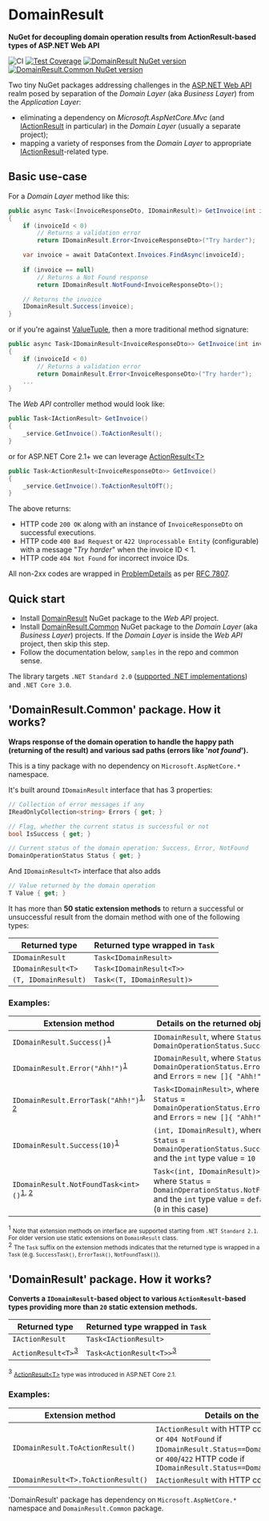 # DomainResult
**NuGet for decoupling domain operation results from ActionResult-based types of ASP.NET Web API**

![CI](https://github.com/AKlaus/DomainResult/workflows/CI/badge.svg)
[![Test Coverage](https://coveralls.io/repos/github/AKlaus/DomainResult/badge.svg?branch=master)](https://coveralls.io/github/AKlaus/DomainResult?branch=master)
[![DomainResult NuGet version](https://img.shields.io/nuget/v/DomainResult.svg?style=flat&label=nuget%3A%20DomainResult)](https://www.nuget.org/packages/DomainResult)
[![DomainResult.Common NuGet version](https://img.shields.io/nuget/v/DomainResult.Common.svg?style=flat&label=nuget%3A%20DomainResult.Common)](https://www.nuget.org/packages/DomainResult.Common)
<br/>

Two tiny NuGet packages addressing challenges in the [ASP.NET Web API](https://dotnet.microsoft.com/apps/aspnet/apis) realm posed by separation of the _Domain Layer_ (aka _Business Layer_) from the _Application Layer_:
- eliminating a dependency on _Microsoft.AspNetCore.Mvc_ (and [IActionResult](https://docs.microsoft.com/en-us/dotnet/api/microsoft.aspnetcore.mvc.iactionresult) in particular) in the _Domain Layer_ (usually a separate project);
- mapping a variety of responses from the _Domain Layer_ to appropriate [IActionResult](https://docs.microsoft.com/en-us/aspnet/core/web-api/action-return-types)-related type.

## Basic use-case

For a _Domain Layer_ method like this:

```csharp
public async Task<(InvoiceResponseDto, IDomainResult)> GetInvoice(int invoiceId)
{
    if (invoiceId < 0)
        // Returns a validation error
        return IDomainResult.Error<InvoiceResponseDto>("Try harder");

    var invoice = await DataContext.Invoices.FindAsync(invoiceId);
    
    if (invoice == null)
        // Returns a Not Found response
        return IDomainResult.NotFound<InvoiceResponseDto>();

    // Returns the invoice
    IDomainResult.Success(invoice);
}
```

or if you're against [ValueTuple](https://docs.microsoft.com/en-us/dotnet/api/system.valuetuple), then a more traditional method signature:

```csharp
public async Task<IDomainResult<InvoiceResponseDto>> GetInvoice(int invoiceId)
{
    if (invoiceId < 0)
        // Returns a validation error
        return DomainResult.Error<InvoiceResponseDto>("Try harder");
    ...
}
```

The _Web API_ controller method would look like:

```csharp
public Task<IActionResult> GetInvoice()
{
    _service.GetInvoice().ToActionResult();
}
```
or for ASP.NET Core 2.1+ we can leverage [ActionResult&lt;T&gt;](https://docs.microsoft.com/en-us/aspnet/core/web-api/action-return-types#actionresultt-type)

```csharp
public Task<ActionResult<InvoiceResponseDto>> GetInvoice()
{
    _service.GetInvoice().ToActionResultOfT();
}
```

The above returns:
- HTTP code `200 OK` along with an instance of `InvoiceResponseDto` on successful executions.
- HTTP code `400 Bad Request` or `422 Unprocessable Entity` (configurable) with a message "_Try harder_" when the invoice ID < 1.
- HTTP code `404 Not Found` for incorrect invoice IDs.

All non-2xx codes are wrapped in [ProblemDetails](https://docs.microsoft.com/en-us/dotnet/api/microsoft.aspnetcore.mvc.problemdetails) as per [RFC 7807](https://tools.ietf.org/html/rfc7807).

## Quick start

- Install [DomainResult](https://www.nuget.org/packages/DomainResult) NuGet package to the _Web API_ project.
- Install [DomainResult.Common](https://www.nuget.org/packages/DomainResult.Common) NuGet package to the _Domain Layer_ (aka _Business Layer_) projects. If the _Domain Layer_ is inside the _Web API_ project, then skip this step.
- Follow the documentation below, `samples` in the repo and common sense.

The library targets `.NET Standard 2.0` ([supported .NET implementations](https://dotnet.microsoft.com/platform/dotnet-standard#versions)) and `.NET Core 3.0`.

## 'DomainResult.Common' package. How it works?

**Wraps response of the domain operation to handle the happy path (returning of the result) and various sad paths (errors like '_not found_').**

This is a tiny package with no dependency on `Microsoft.AspNetCore.*` namespace.

It's built around `IDomainResult` interface that has 3 properties:
```csharp
// Collection of error messages if any
IReadOnlyCollection<string> Errors { get; }

// Flag, whether the current status is successful or not
bool IsSuccess { get; }

// Current status of the domain operation: Success, Error, NotFound
DomainOperationStatus Status { get; }
```

And `IDomainResult<T>` interface that also adds
```csharp
// Value returned by the domain operation
T Value { get; }
```

It has more than **50 static extension methods** to return a successful or unsuccessful result from the domain method with one of the following types:

| Returned type        | Returned type wrapped in `Task` |
| -------------------- | ------------------------------- |
| `IDomainResult`      | `Task<IDomainResult>`           |
| `IDomainResult<T>`   | `Task<IDomainResult<T>>`        |
| `(T, IDomainResult)` | `Task<(T, IDomainResult)>`      |

### Examples:
| Extension method                                                                              | Details on the returned object                                                                                                             |
| --------------------------------------------------------------------------------------------- | ------------------------------------------------------------------------------------------------------------------------------------------ |
| `IDomainResult.Success()`<sup>[1](#myfootnote1)</sup>                                         | `IDomainResult`, where `Status` = `DomainOperationStatus.Success`                                                                          |
| `IDomainResult.Error("Ahh!")`<sup>[1](#myfootnote1)</sup>                                     | `IDomainResult`, where `Status` = `DomainOperationStatus.Error`<br>and `Errors` = `new []{ "Ahh!" }`                                       |
| `IDomainResult.ErrorTask("Ahh!")`<sup>[1](#myfootnote1)</sup><sup>, [2](#myfootnote2)</sup>   | `Task<IDomainResult>`, where `Status` = `DomainOperationStatus.Error`<br>and `Errors` = `new []{ "Ahh!" }`                                 |
| `IDomainResult.Success(10)`<sup>[1](#myfootnote1)</sup>                                       | `(int, IDomainResult)`, where `Status` = `DomainOperationStatus.Success`<br>and the `int` type value = `10`                                |
| `IDomainResult.NotFoundTask<int>()`<sup>[1](#myfootnote1)</sup><sup>, [2](#myfootnote2)</sup> | `Task<(int, IDomainResult)>`, where `Status` = `DomainOperationStatus.NotFound`<br>and the `int` type value = `default` (`0` in this case) |

<sup><a name="myfootnote1">1</a></sup> <small>Note that extension methods on interface are supported starting from `.NET Standard 2.1`. For older version use static extensions on `DomainResult` class.</small><br>
<sup><a name="myfootnote2">2</a></sup> <small>The `Task` suffix on the extension methods indicates that the returned type is wrapped in a `Task` (e.g. `SuccessTask()`, `ErrorTask()`, `NotFoundTask()`).</small>

## 'DomainResult' package. How it works?

**Converts a `IDomainResult`-based object to various `ActionResult`-based types providing more than `20` static extension methods.**

| Returned type                                 | Returned type wrapped in `Task`                     |
| --------------------------------------------- | --------------------------------------------------- |
| `IActionResult`                               | `Task<IActionResult>`                               |
| `ActionResult<T>`<sup>[3](#myfootnote3)</sup> | `Task<ActionResult<T>>`<sup>[3](#myfootnote3)</sup> |

<sup><a name="myfootnote3">3</a></sup> <small>[ActionResult&lt;T&gt;](https://docs.microsoft.com/en-us/aspnet/core/web-api/action-return-types#actionresultt-type) type was introduced in ASP.NET Core 2.1.</small>

### Examples:
| Extension method                    | Details on the returned object                                                                                                                                                                                     |
| ----------------------------------- | ------------------------------------------------------------------------------------------------------------------------------------------------------------------------------------------------------------------ |
| `IDomainResult.ToActionResult()`    | `IActionResult` with HTTP code `204 NoContent`,<br>or `404 NotFound` if `IDomainResult.Status==DomainOperationStatus.NotFound`,<br>or `400`/`422` HTTP code if `IDomainResult.Status==DomainOperationStatus.Error` |
| `IDomainResult<T>.ToActionResult()` | `IActionResult` with HTTP code `204 NoContent`                                                                                                                                                                     |


'DomainResult' package has dependency on `Microsoft.AspNetCore.*` namespace and `DomainResult.Common` package.
